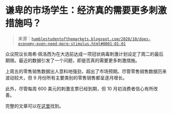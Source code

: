 <!--yml

category: 未分类

date: 2024-05-18 02:10:17

-->

# 谦卑的市场学生：经济真的需要更多刺激措施吗？

> 来源：[`humblestudentofthemarkets.blogspot.com/2020/10/does-economy-even-need-more-stimulus.html#0001-01-01`](https://humblestudentofthemarkets.blogspot.com/2020/10/does-economy-even-need-more-stimulus.html#0001-01-01)

众议院议长南希·佩洛西为在大选前达成一项冠状病毒刺激计划设定了周二的最后期限。最近的数据引发了一个问题，即是否真的需要更多刺激措施。

上周五的零售销售数据出人意料地强劲，超出了市场预期。尽管零售销售数据历来波动较大，但 9 月份所有主要类别的零售销售都呈逐月增长。

此外，尽管每周 600 美元的刺激支票已经到期，但 10 月初消费者信心有所改善。

完整的文章可以在[这里](https://humblestudentofthemarkets.com/2020/10/19/does-the-economy-even-need-more-stimulus/)找到。
